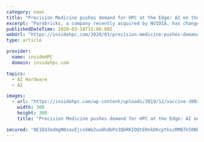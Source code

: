 ```yaml
---
category: news
title: "Precision Medicine pushes demand for HPC at the Edge: AI on the Fly ® Delivers"
excerpt: "Parabricks, a company recently acquired by NVIDIA, has changed the paradigm and developed a GPU based solution that executes genomic analysis best practices ... generation of highly intelligent medical devices ready for field deployment. In fact, its AI on the Fly ® platforms and building blocks are being used by OEMs to build and deliver ..."
publishedDateTime: 2020-03-18T15:06:00Z
webUrl: "https://insidehpc.com/2020/03/precision-medicine-pushes-demand-for-high-performance-computing-at-the-edge-ai-on-the-fly-delivers/"
type: article

provider:
  name: insideHPC
  domain: insidehpc.com

topics:
  - AI Hardware
  - AI

images:
  - url: "https://insidehpc.com/wp-content/uploads/2019/12/vaccine-300x300.jpg"
    width: 300
    height: 300
    title: "Precision Medicine pushes demand for HPC at the Edge: AI on the Fly ® Delivers"

secured: "0E1DdJedmgN0zavEjcxkWe2uu8hdbPo3QbRKIOQtERnkD6cptkszRMB7k58NbMVIn0+smEsjZnL34u/P+tD0KSw1IQ22D7reEzA121jeREp1ceJkhZNGlSNAqqPrGvtc26h9UD488Sx3FnwAuouqWrq2EfOM45e+j3bPIp9B9r32LXg2jyBRKcApxP8DlilCVJ79c0IL6B+wKqc/k4tadQAjIyAs9/6zIM9Ww3mLEkPYu+5F9Qlg96wJ/UZW9HUcylgzYpQC57E5j5I4GHzlbE2Bo3/xbatzK1t1VVMjq+CbZGABkos4/Jri6utQoyqJ;JY9x6oALVXZGxCbGPOmMew=="
---
```


